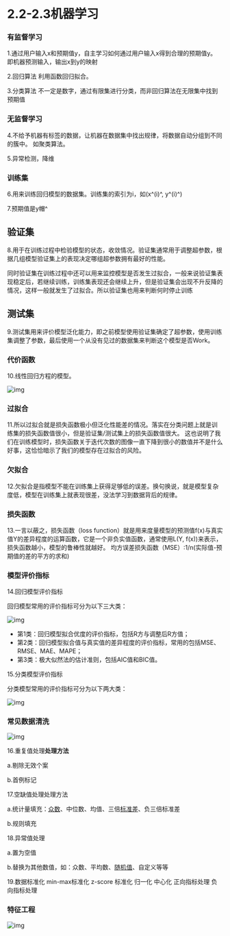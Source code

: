# 2.2-2.3机器学习

### 有监督学习

1.通过用户输入x和预期值y，自主学习如何通过用户输入x得到合理的预期值y。
即机器预测输入，输出x到y的映射

2.回归算法
利用函数回归拟合。

3.分类算法
不一定是数字，通过有限集进行分类，而非回归算法在无限集中找到预期值

### 无监督学习

4.不给予机器有标签的数据，让机器在数据集中找出规律，将数据自动分组到不同的簇中。
如聚类算法。

5.异常检测，降维

### 训练集

6.用来训练回归模型的数据集。训练集的索引为i，如(x^(i)^, y^(i)^)

7.预期值是y帽^

## 验证集

8.用于在训练过程中检验模型的状态，收敛情况。验证集通常用于调整超参数，根据几组模型验证集上的表现决定哪组超参数拥有最好的性能。

同时验证集在训练过程中还可以用来监控模型是否发生过拟合，一般来说验证集表现稳定后，若继续训练，训练集表现还会继续上升，但是验证集会出现不升反降的情况，这样一般就发生了过拟合。所以验证集也用来判断何时停止训练

## 测试集

9.测试集用来评价模型泛化能力，即之前模型使用验证集确定了超参数，使用训练集调整了参数，最后使用一个从没有见过的数据集来判断这个模型是否Work。

### 代价函数

10.线性回归方程的模型。



![img](https://yilaoshi.oss-cn-guangzhou.aliyuncs.com/picture/2dbacd18b3c4437cb2fadb1507f7fe97.png)

### 过拟合

11.所以过拟合就是损失函数极小但泛化性能差的情况。落实在分类问题上就是训练集的损失函数值很小，但是验证集/测试集上的损失函数值很大。
这也说明了我们在训练模型时，损失函数关于迭代次数的图像一直下降到很小的数值并不是什么好事，这恰恰暗示了我们的模型存在过拟合的风险。

### 欠拟合

12.欠拟合是指模型不能在训练集上获得足够低的误差。换句换说，就是模型复杂度低，模型在训练集上就表现很差，没法学习到数据背后的规律。

### 损失函数

13.一言以蔽之，损失函数（loss function）就是用来度量模型的预测值f(x)与真实值Y的差异程度的运算函数，它是一个非负实值函数，通常使用L(Y, f(x))来表示，损失函数越小，模型的鲁棒性就越好。
均方误差损失函数（MSE）:1/n(实际值-预期值的差的平方的求和)

### 模型评价指标

14.回归模型评价指标

回归模型常用的评价指标可分为以下三大类：

![img](https://pic3.zhimg.com/80/v2-9ed4702b2726381a486f7c3cae4fb2fe_1440w.webp)

- 第1类：回归模型拟合优度的评价指标，包括R方与调整后R方值；
- 第2类：回归模型拟合值与真实值的差异程度的评价指标，常用的包括MSE、RMSE、MAE、MAPE；
- 第3类：极大似然法的估计准则，包括AIC值和BIC值。

15.分类模型评价指标

分类模型常用的评价指标可分为以下两大类：

![img](https://pic1.zhimg.com/80/v2-e5982c7dfc2e8f9f621e375457ebd400_1440w.webp)

### 常见数据清洗

![img](https://pica.zhimg.com/80/v2-506c9123efff2ce9666590efde725d55_1440w.webp?source=1def8aca)

16.重复值处理**处理方法**

a.剔除无效个案

b.首例标记

17.空缺值处理处理方法

a.统计量填充：[众数](https://www.zhihu.com/search?q=众数&search_source=Entity&hybrid_search_source=Entity&hybrid_search_extra={"sourceType"%3A"answer"%2C"sourceId"%3A2779705400})、中位数、均值、三倍[标准差](https://www.zhihu.com/search?q=标准差&search_source=Entity&hybrid_search_source=Entity&hybrid_search_extra={"sourceType"%3A"answer"%2C"sourceId"%3A2752664081})、负三倍标准差

b.规则填充

18.异常值处理

a.置为空值

b.替换为其他数值，如：众数、平均数、[随机值](https://www.zhihu.com/search?q=随机值&search_source=Entity&hybrid_search_source=Entity&hybrid_search_extra={"sourceType"%3A"answer"%2C"sourceId"%3A2779705400})、自定义等等

19.数据标准化
min-max标准化
z-score 标准化
归一化
中心化
正向指标处理
负向指标处理

### 特征工程

![img](https://pic3.zhimg.com/80/v2-e98197d5c976879e1515c078a3134512_1440w.webp)